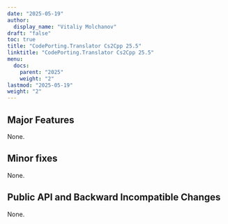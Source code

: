 ```yaml
---
date: "2025-05-19"
author:
  display_name: "Vitaliy Molchanov"
draft: "false"
toc: true
title: "CodePorting.Translator Cs2Cpp 25.5"
linktitle: "CodePorting.Translator Cs2Cpp 25.5"
menu:
  docs:
    parent: "2025"
    weight: "2"
lastmod: "2025-05-19"
weight: "2"
---
```


## Major Features ##

None.

## Minor fixes ##

None.

## Public API and Backward Incompatible Changes ##

None.
